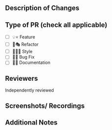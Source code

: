 ## Description of Changes

<!-- 
This PR: [adds/removes/fixes/replaces]... 
-->

## Type of PR (check all applicable)

- [ ] 💡⭐️ Feature
- [ ] 🪸🎭 Refactor
- [ ] 💃🏻🎨 Style
- [ ] 🐞🐛 Bug Fix
- [ ] 📄💾 Documentation

## Reviewers

Independently reviewed

## Screenshots/ Recordings

<!---
Include any screenshots or recordings that could be helpful to the reviewers
---->

## Additional Notes
<!-- 
Any additional information that is pertinent to the reviewer(s)
--->

<!--********************************************************************-->

<!--- Before submitting, ensure the following have been completed:

[ ] All necessary reviewers are added
[ ] Title is succinct and descriptive
[ ] If feature: clearly denotes what feature is being added
[ ] If bug fix: clearly denotes issue that is being fixed
[ ] If doc update: denotes what documentation is updated and why
[ ] Code has been tested locally 
[ ] Code adheres to aplicable style guide and best practices
